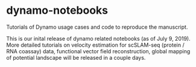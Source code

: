 # dynamo-notebooks
Tutorials of Dynamo usage cases and code to reproduce the manuscript. 

This is our inital release of dynamo related notebooks (as of July 9, 2019). More detailed tutorials on velocity estimation for scSLAM-seq (protein / RNA coassay) data, functional vector field reconstruction, global mapping of potential landscape will be released in a couple days.  
